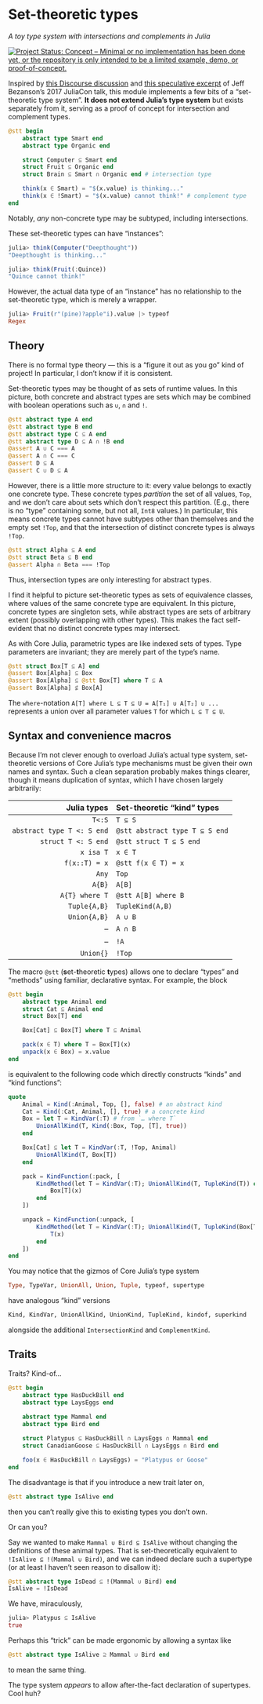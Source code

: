


# Set-theoretic types

_A toy type system with intersections and complements in Julia_

[![Project Status: Concept – Minimal or no implementation has been done yet, or the repository is only intended to be a limited example, demo, or proof-of-concept.](https://www.repostatus.org/badges/latest/concept.svg)](https://www.repostatus.org/#concept)


Inspired by [this Discourse discussion](https://discourse.julialang.org/t/rfc-language-support-for-traits-yay-or-nay/93914/26) and [this speculative excerpt](https://youtu.be/Z2LtJUe1q8c?t=1772) of Jeff Bezanson’s 2017 JuliaCon talk, this module implements a few bits of a “set-theoretic type system”. **It does not extend Julia’s type system** but exists separately from it, serving as a proof of concept for intersection and complement types. 

```julia
@stt begin
	abstract type Smart end
	abstract type Organic end

	struct Computer ⊆ Smart end
	struct Fruit ⊆ Organic end
	struct Brain ⊆ Smart ∩ Organic end # intersection type

	think(x ∈ Smart) = "$(x.value) is thinking..."
	think(x ∈ !Smart) = "$(x.value) cannot think!" # complement type
end
```



Notably, _any_ non-concrete type may be subtyped, including intersections.

These set-theoretic types can have “instances”:
```julia
julia> think(Computer("Deepthought"))
"Deepthought is thinking..."

julia> think(Fruit(:Quince))
"Quince cannot think!"
```


However, the actual data type of an “instance” has no relationship to the set-theoretic type, which is merely a wrapper.
```julia
julia> Fruit(r"(pine)?apple"i).value |> typeof
Regex
```





## Theory

There is no formal type theory — this is a “figure it out as you go” kind of project! In particular, I don’t know if it is consistent.

Set-theoretic types may be thought of as sets of runtime values. In this picture, both concrete and abstract types are sets which may be combined with boolean operations such as `∪`, `∩` and `!`.

```julia
@stt abstract type A end
@stt abstract type B end
@stt abstract type C ⊆ A end
@stt abstract type D ⊆ A ∩ !B end
@assert A ∪ C === A
@assert A ∩ C === C
@assert D ⊆ A
@assert C ∪ D ⊆ A
```




However, there is a little more structure to it: every value belongs to exactly one concrete type.
These concrete types _partition_ the set of all values, `Top`, and we don’t care about sets which don’t respect this partition.
(E.g., there is no “type” containing some, but not all, `Int8` values.)
In particular, this means concrete types cannot have subtypes other than themselves and the empty set `!Top`, and that the intersection of distinct concrete types is always `!Top`.

```julia
@stt struct Alpha ⊆ A end
@stt struct Beta ⊆ B end
@assert Alpha ∩ Beta === !Top
```




Thus, intersection types are only interesting for abstract types.

I find it helpful to picture set-theoretic types as sets of equivalence classes, where values of the same concrete type are equivalent.
In this picture, concrete types are singleton sets, while abstract types are sets of arbitrary extent (possibly overlapping with other types). This makes the fact self-evident that no distinct concrete types may intersect.

As with Core Julia, parametric types are like indexed sets of types. Type parameters are invariant; they are merely part of the type’s name.
```julia
@stt struct Box[T ⊆ A] end 
@assert Box[Alpha] ⊆ Box
@assert Box[Alpha] ⊆ @stt Box[T] where T ⊆ A
@assert Box[Alpha] ⊈ Box[A]
```



The `where`-notation  `A[T] where L ⊆ T ⊆ U = A[T₁] ∪ A[T₂] ∪ ...` represents a union over all parameter values `T` for which `L ⊆ T ⊆ U`.

## Syntax and convenience macros

Because I’m not clever enough to overload Julia’s actual type system, set-theoretic versions of Core Julia’s type mechanisms must be given their own names and syntax.
Such a clean separation probably makes things clearer, though it means duplication of syntax, which I have chosen largely arbitrarily:

| Julia types  | Set-theoretic “kind” types
|-------:|:-------
| `T<:S` | `T ⊆ S`
| `abstract type T <: S end` | `@stt abstract type T ⊆ S end`
| `struct T <: S end` | `@stt struct T ⊆ S end`
| `x isa T` | `x ∈ T`
| `f(x::T) = x` | `@stt f(x ∈ T) = x`
| `Any`  | `Top`
| `A{B}` | `A[B]`
| `A{T} where T` | `@stt A[B] where B`
| `Tuple{A,B}` | `TupleKind(A,B)`
| `Union{A,B}` | `A ∪ B`
| – | `A ∩ B`
| – | `!A`
| `Union{}` | `!Top`

The macro `@stt` (**s**et-**t**heoretic **t**ypes) allows one to declare “types” and “methods” using familiar, declarative syntax.
For example, the block
```julia
@stt begin
	abstract type Animal end
	struct Cat ⊆ Animal end
	struct Box[T] end

	Box[Cat] ⊆ Box[T] where T ⊆ Animal

	pack(x ∈ T) where T = Box[T](x)
	unpack(x ∈ Box) = x.value
end
```



is equivalent to the following code which directly constructs “kinds” and “kind functions”:
```julia
quote
    Animal = Kind(:Animal, Top, [], false) # an abstract kind
    Cat = Kind(:Cat, Animal, [], true) # a concrete kind
    Box = let T = KindVar(:T) # from `… where T`
    	UnionAllKind(T, Kind(:Box, Top, [T], true))
    end

    Box[Cat] ⊆ let T = KindVar(:T, !Top, Animal)
        UnionAllKind(T, Box[T])
    end

    pack = KindFunction(:pack, [
        KindMethod(let T = KindVar(:T); UnionAllKind(T, TupleKind(T)) end) do x, T
            Box[T](x)
        end
    ])

    unpack = KindFunction(:unpack, [
        KindMethod(let T = KindVar(:T); UnionAllKind(T, TupleKind(Box[T])) end) do x, T
            T(x)
        end
    ])
end
```




You may notice that the gizmos of Core Julia’s type system
```julia
Type, TypeVar, UnionAll, Union, Tuple, typeof, supertype
```


have analogous “kind” versions
```julia
Kind, KindVar, UnionAllKind, UnionKind, TupleKind, kindof, superkind
```


alongside the additional `IntersectionKind` and `ComplementKind`.

## Traits

Traits? Kind-of...

```julia
@stt begin
	abstract type HasDuckBill end
	abstract type LaysEggs end
	
	abstract type Mammal end
	abstract type Bird end

	struct Platypus ⊆ HasDuckBill ∩ LaysEggs ∩ Mammal end
	struct CanadianGoose ⊆ HasDuckBill ∩ LaysEggs ∩ Bird end

	foo(x ∈ HasDuckBill ∩ LaysEggs) = "Platypus or Goose"
end
```



The disadvantage is that if you introduce a new trait later on,
```julia
@stt abstract type IsAlive end
```



then you can’t really give this to existing types you don’t own.

Or can you?

Say we wanted to make `Mammal ∪ Bird ⊆ IsAlive` without changing the definitions of these animal types. That is set-theoretically equivalent to `!IsAlive ⊆ !(Mammal ∪ Bird)`, and we can indeed declare such a supertype (or at least I haven’t seen reason to disallow it):
```julia
@stt abstract type IsDead ⊆ !(Mammal ∪ Bird) end
IsAlive = !IsDead
```



We have, miraculously,
```julia
julia> Platypus ⊆ IsAlive
true
```



Perhaps this “trick” can be made ergonomic by allowing a syntax like
```julia
@stt abstract type IsAlive ⊇ Mammal ∪ Bird end
```


to mean the same thing.

The type system _appears_ to allow after-the-fact declaration of supertypes. Cool huh?